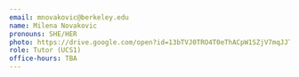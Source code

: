 ```yaml
---
email: mnovakovic@berkeley.edu
name: Milena Novakovic
pronouns: SHE/HER
photo: https://drive.google.com/open?id=13bTVJ0TRO4T0eThACpW1SZjV7mqJJTkN
role: Tutor (UCS1)
office-hours: TBA
---
```

